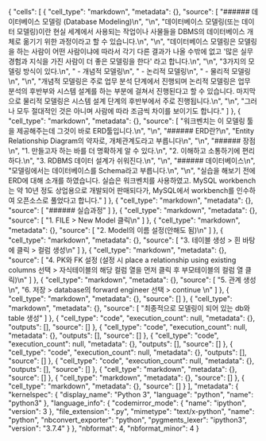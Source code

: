 {
 "cells": [
  {
   "cell_type": "markdown",
   "metadata": {},
   "source": [
    "###### 데이터베이스 모델링 (Database Modeling)\n",
    "\n",
    "데이터베이스 모델링(또는 데이터 모델링)이란 현실 세계에서 사용되는 작업이나 사물들을 DBMS의 데이터베이스 개체로 옮기기 위한 과정이라고 할 수 있습니다.\n",
    "\n",
    "데이터베이스 모델링은 모델링을 하는 사람이 어떤 사람이냐에 따라서 각기 다른 결과가 나올 수밖에 없고 '많은 실무 경험과 지식을 가진 사람이 더 좋은 모델링을 한다' 라고 합니다.\n",
    "\n",
    "3가지의 모델링 방식이 있다.\n",
    "    - 개념적 모델링\n",
    "    - 논리적 모델링\n",
    "    - 물리적 모델링\n",
    "\n",
    "개념적 모델링은 주로 업무 분석 단계에서 진행되며 논리적 모델링은 업무 분석의 후반부와 시스템 설계를 하는 부분에 걸쳐서 진행된다고 할 수 있습니다. 마지막으로 물리적 모델링은 시스템 설계 단계의 후반부에서 주로 진행됩니다.\n",
    "\n",
    "그러나 모두 절대적인 것은 아니며 사람에 따라 조금씩 차이를 보이기도 합니다."
   ]
  },
  {
   "cell_type": "markdown",
   "metadata": {},
   "source": [
    "워크벤치는 이 모델링 툴을 제공해주는데 그것이 바로 ERD툴입니다.\n",
    "\n",
    "###### ERD란?\n",
    "Entity Relationship Diagram의 약자로, 개체관계도라고 부릅니다\n",
    "\n",
    "###### 장점\n",
    "1. 만들고자 하는 바를 더 명확하게 알 수 있다.\n",
    "2. 이해하고 소통하기에 편리하다.\n",
    "3. RDBMS 데이터 설계가 쉬워진다.\n",
    "\n",
    "###### 데이터베이스\n",
    "모델링에서는 데이터베이스를 Schema라고 부릅니다.\n",
    "\n",
    "실습을 해보기 전에 ERD에 대해 소개를 하였습니다. 실습은 워크벤치를 사용하였고. MySQL workbench는 약 10년 정도 상업용으로 개발되어 판매되다가, MySQL에서 workbench를 인수하여 오픈소스로 풀었다고 합니다."
   ]
  },
  {
   "cell_type": "markdown",
   "metadata": {},
   "source": [
    "###### 실습과정"
   ]
  },
  {
   "cell_type": "markdown",
   "metadata": {},
   "source": [
    "1. FILE > New Model 클릭\n"
   ]
  },
  {
   "cell_type": "markdown",
   "metadata": {},
   "source": [
    "2. Model의 이름 설정(안해도 됨)\n"
   ]
  },
  {
   "cell_type": "markdown",
   "metadata": {},
   "source": [
    "3. 테이블 생성 > 흰 바탕에 클릭 > 컬럼 생성\n"
   ]
  },
  {
   "cell_type": "markdown",
   "metadata": {},
   "source": [
    "4. PK와 FK 설정 (설정 시 place a relationship using existing columns 선택 > 자식테이블의 해당 컬럼 열을 먼저 클릭 후 부모테이블의 컬럼 열 클릭)\n"
   ]
  },
  {
   "cell_type": "markdown",
   "metadata": {},
   "source": [
    "5. 관계 생성\n",
    "6. 저장 > database의 forward engineer 선택 > continue \n"
   ]
  },
  {
   "cell_type": "markdown",
   "metadata": {},
   "source": []
  },
  {
   "cell_type": "markdown",
   "metadata": {},
   "source": [
    "최종적으로 모델링이 되어 있는 db와 table 생성"
   ]
  },
  {
   "cell_type": "code",
   "execution_count": null,
   "metadata": {},
   "outputs": [],
   "source": []
  },
  {
   "cell_type": "code",
   "execution_count": null,
   "metadata": {},
   "outputs": [],
   "source": []
  },
  {
   "cell_type": "code",
   "execution_count": null,
   "metadata": {},
   "outputs": [],
   "source": []
  },
  {
   "cell_type": "code",
   "execution_count": null,
   "metadata": {},
   "outputs": [],
   "source": []
  },
  {
   "cell_type": "code",
   "execution_count": null,
   "metadata": {},
   "outputs": [],
   "source": []
  },
  {
   "cell_type": "markdown",
   "metadata": {},
   "source": []
  },
  {
   "cell_type": "markdown",
   "metadata": {},
   "source": []
  },
  {
   "cell_type": "markdown",
   "metadata": {},
   "source": []
  }
 ],
 "metadata": {
  "kernelspec": {
   "display_name": "Python 3",
   "language": "python",
   "name": "python3"
  },
  "language_info": {
   "codemirror_mode": {
    "name": "ipython",
    "version": 3
   },
   "file_extension": ".py",
   "mimetype": "text/x-python",
   "name": "python",
   "nbconvert_exporter": "python",
   "pygments_lexer": "ipython3",
   "version": "3.7.4"
  }
 },
 "nbformat": 4,
 "nbformat_minor": 4
}
